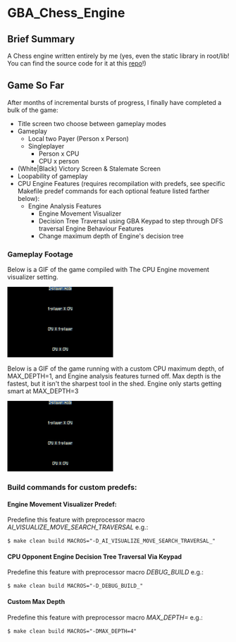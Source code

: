 # GBA_Chess_Engine

## Brief Summary
A Chess engine written entirely by me (yes, even the static library in root/lib!
You can find the source code for it at this [repo](https://github.com/bsumner2/GBA_Dev)!)

## Game So Far

After months of incremental bursts of progress, I finally have completed a bulk
of the game:
- Title screen two choose between gameplay modes
- Gameplay
    - Local two Payer (Person x Person)
    - Singleplayer
        - Person x CPU
        - CPU x person
- (White|Black) Victory Screen & Stalemate Screen
- Loopability of gameplay
- CPU Engine Features (requires recompilation with predefs, see
  specific Makefile predef commands for each optional feature listed farther below):
    - Engine Analysis Features
        - Engine Movement Visualizer
        - Decision Tree Traversal using GBA Keypad to step through DFS traversal
    Engine Behaviour Features
        - Change maximum depth of Engine's decision tree

### Gameplay Footage

Below is a GIF of the game compiled with The CPU Engine movement visualizer
setting.

![alt text](/demo/GBA_Chess_Engine_Screenrecording1.gif "Gameplay of title screen + gameplay w/ engine decision tree visualizer")

Below is a GIF of the game running with a custom CPU maximum depth, 
of MAX_DEPTH=1, and Engine analysis features turned off. 
Max depth is the fastest, but it isn't the sharpest tool in the shed. Engine
only starts getting smart at MAX_DEPTH=3


![alt text](/demo/GBA_Chess_Engine_Screenrecording0.gif "Gameplay of title screen + gameplay w/ CPU Max Depth=1 and Analysis turned off")

### Build commands for custom predefs:

#### Engine Movement Visualizer Predef:

Predefine this feature with preprocessor macro *_AI_VISUALIZE_MOVE_SEARCH_TRAVERSAL_*
e.g.:

```shell
$ make clean build MACROS="-D_AI_VISUALIZE_MOVE_SEARCH_TRAVERSAL_"
```

#### CPU Opponent Engine Decision Tree Traversal Via Keypad

Predefine this feature with preprocessor macro *_DEBUG_BUILD_*
e.g.:

```shell
$ make clean build MACROS="-D_DEBUG_BUILD_"
```

#### Custom Max Depth

Predefine this feature with preprocessor macro *MAX_DEPTH=<max depth number>*
e.g.:

```shell
$ make clean build MACROS="-DMAX_DEPTH=4"
```

